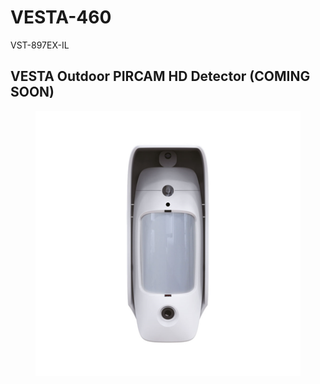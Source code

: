 # VESTA-460

VST-897EX-IL

## VESTA Outdoor PIRCAM HD Detector  (COMING SOON)

<figure><img src=".gitbook/assets/image (2) (1).png" alt=""><figcaption></figcaption></figure>
